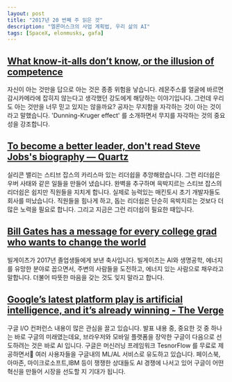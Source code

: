 ```yaml
---
layout: post
title: "2017년 20 번째 주 읽은 것"
description: "엘론머스크의 사업 계획법, 우리 삶의 AI"
tags: [SpaceX, elonmusks, gafa]
---
```


## [What know-it-alls don’t know, or the illusion of competence](https://aeon.co/ideas/what-know-it-alls-dont-know-or-the-illusion-of-competence?utm_source=pocket&utm_medium=email&utm_campaign=pockethits)

자신이 아는 것만을 답으로 아는 것은 종종 위험을 낳습니다. 레몬주스를 얼굴에 바르면 감시카메라에 잡히지 않는다고 생각했던 강도에게 해당하는 이야기입니다. 그런데 우리도 아는 것만을 너무 믿고 있지는 않을까요? 공자는 무지함을 자각하는 것이 아는 것이라고 말했습니다. 'Dunning-Kruger effect' 를 소개하면서 무지를 자각하는 것의 중요성을 강조합니다.

## [To become a better leader, don't read Steve Jobs's biography — Quartz](https://qz.com/984174/silicon-valley-has-idolized-steve-jobs-for-decades-and-its-finally-paying-the-price/?utm_source=pocket&utm_medium=email&utm_campaign=pockethits)

실리콘 밸리는 스티브 잡스의 카리스마 있는 리더쉽을 추앙해왔습니다. 그런 리더쉽은 우버 사태와 같은 일들을 만들어 냈습니다. 완벽을 추구하며 윽박지르는 스티브 잡스의 리더쉽은 쉽지만 직원들을 지치게 합니다. 실제로 능력있는 매킨토시 초기 개발자들도 회사를 떠났습니다. 직원들을 힘나게 하고, 돕는 리더쉽은 단순히 윽박지르는 것보다 더 많은 노력을 필요로 합니다. 그리고 지금은 그런 리더쉽이 필요한 때입니다.

## [Bill Gates has a message for every college grad who wants to change the world](https://mic.com/articles/176935/bill-gates-has-a-message-for-every-college-grad-who-wants-to-change-the-world?utm_campaign=pockethits&utm_medium=email&utm_source=pocket#.lrfNbVuYN)

빌게이츠가 2017년 졸업생들에게 보낸 축사입니다. 빌게이츠는 AI와 생명공학, 에너지를 유망한 분야로 꼽으면서, 주변의 사람들을 도전하고, 에너지 있는 사람으로 채우라고 말합니다. 더불어 따뜻한 마음을 갖는 것도 잊지 말라고 합니다.  

## [Google’s latest platform play is artificial intelligence, and it’s already winning - The Verge](https://www.theverge.com/2017/5/18/15657256/google-ai-machine-learning-tensorflow-io-2017-platform-play)

구글 I/O 컨퍼런스 내용이 많은 관심을 끌고 있습니다. 발표 내용 중, 중요한 것 중 하나는 바로 구글의 미래였는데요, 브라우저와 모바일 플랫폼을 장악한 구글이 다음으로 선도하려는 것은 바로 AI 입니다. 구글은 머신러닝 프레임워크 TesnorFlow 를 무료로 제공하면서 여러 사용자들을 구글내의 ML/AL 서비스로 유도하고 있습니다. 페이스북, 아마존, 마이크로소프트,IBM 등이 쟁쟁한 상대들도 AI 경쟁에 나서고 있어 구글이 어떤 혁신을 만들어 시장을 선도할 지 기대가 됩니다.

